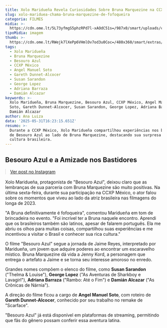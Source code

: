 ```yaml
---
title: Xolo Maridueña Revela Curiosidades Sobre Bruna Marquezine na CCXP México
slug: xolo-mariduea-chama-bruna-marquezine-de-fofoqueira
categoria: FILMES
midia: >-
  https://cdn.ome.lt/5L73yfmgS5phzRPd7l-xAOdC51s=/987x0/smart/uploads/conteudo/fotos/besouroazulxolo.jpg
tipoMidia: imagem
thumb: >-
  https://cdn.ome.lt/RWejk7lXePp6VHmlOv7od3u0Coc=/480x360/smart/extras/conteudos/besouroazulxolo.jpg
tags:
  - Xolo Maridueña
  - Bruna Marquezine
  - Besouro Azul
  - CCXP México
  - Angel Manuel Soto
  - Gareth Dunnet-Alcocer
  - Susan Sarandon
  - George Lopez
  - Adriana Barraza
  - Damián Alcazar
keywords: >-
  Xolo Maridueña, Bruna Marquezine, Besouro Azul, CCXP México, Angel Manuel
  Soto, Gareth Dunnet-Alcocer, Susan Sarandon, George Lopez, Adriana Barraza,
  Damián Alcazar
author: Ana Luiza
data: '2025-05-31T16:23:15.651Z'
resumo: >-
  Durante a CCXP México, Xolo Maridueña compartilhou experiências nos bastidores
  de Besouro Azul ao lado de Bruna Marquezine, destacando sua surpresa com a
  cultura brasileira.
---
```


## Besouro Azul e a Amizade nos Bastidores

<blockquote class="instagram-media" data-instgrm-permalink="https://www.instagram.com/reel/DKS7Qyli21x/" data-instgrm-version="14" style="width:100%; max-width:540px; margin:1rem auto;"><a href="https://www.instagram.com/reel/DKS7Qyli21x/">Ver post no Instagram</a></blockquote>

Xolo Maridueña, protagonista de "Besouro Azul", deixou claro que as lembranças de sua parceria com Bruna Marquezine são muito positivas. Na última sexta-feira, durante sua participação na CCXP México, o ator falou sobre os momentos que viveu ao lado da atriz brasileira nas filmagens do longa de 2023.

"A Bruna definitivamente é fofoqueira", comentou Maridueña em tom de brincadeira no evento. "Foi incrível ter a Bruna naquele encontro. Aprendi que os brasileiros também são latinos, apesar de falarem português. Ela me abriu os olhos para muitas coisas, compartilhou suas experiências e me incentivou a visitar o Brasil e conhecer sua rica cultura."

O filme "Besouro Azul" segue a jornada de Jaime Reyes, interpretado por Maridueña, um jovem que adquire poderes ao encontrar um escaravelho místico. Bruna Marquezine dá vida a Jenny Kord, a personagem que entrega o artefato a Jaime e se torna seu interesse amoroso no enredo.

Grandes nomes compõem o elenco do filme, como **Susan Sarandon** ("Thelma & Louise"), **George Lopez** ("As Aventuras de Sharkboy e Lavagirl"), **Adriana Barraza** ("Rambo: Até o Fim") e **Damián Alcazar** ("As Crônicas de Nárnia").

A direção do filme ficou a cargo de **Angel Manuel Soto**, com roteiro de **Gareth Dunnet-Alcocer**, conhecido por seu trabalho no remake de "Scarface".

"Besouro Azul" já está disponível em plataformas de streaming, permitindo que fãs do gênero possam conferir essa aventura latina.
